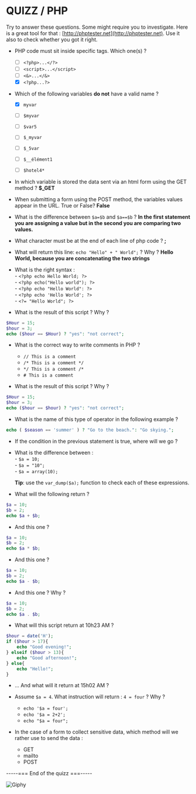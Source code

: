 # QUIZZ / PHP

Try to answer these questions. Some might require you to investigate. Here is a great tool for that : [http://phptester.net](http://phptester.net). Use it also to check whether you got it right. 

- PHP code must sit inside specific tags. Which one(s) ?
	- [ ]  `<?php>...</?>`  
	- [ ]  `<script>...</script> ` 
	- [ ] `<&>...</&> ` 
	- [x] `<?php...?>`

- Which of the following variables **do not** have a valid name ?   
	- [x] `myvar`
	- [ ] `$myvar`
	- [ ] `$var5`
	- [ ] `$_myvar`
	- [ ] `$_5var`
	- [ ] `$__élément1`
	- [ ] `$hotel4*`


- In which variable is stored the data sent via an html form using the GET method ? 
 **$_GET**
- When submitting a form using the POST method, the variables values appear in the URL. True or False? **False**
- What is the difference between `$a=$b` and `$a==$b` ? **In the first statement you are assigning a value but in the second you are comparing two values.**
- What character must be at the end of each line of php code ? **;**
- What will return this line: `echo "Hello" + " World";` ? Why ? **Hello World, because you are concatenating the two strings**
- What is the right syntax :  
 		- `<?php echo Hello World; ?>`  
		- `<?php echo("Hello world"); ?>`  
		- `<?php echo "Hello World": ?>`  
		- `<?php echo 'Hello World'; ?>`  
		- `<?= "Hello World"; ?>` 
 
- What is the result of this script ? Why ?

```php  
$Hour = 15;
$hour = 3;
echo ($hour == $Hour) ? "yes": "not correct";
```

- What is the correct way to write comments in PHP ?
	- `// This is a comment `
	- `/* This is a comment */ `  
	- `*/ This is a comment /* `  
	- `# This is a comment`  

- What is the result of this script ? Why ?

```php  
$Hour = 15;
$hour = 3;
echo ($hour == $hour) ? "yes": "not correct";
```

-  What is the name of this type of operator in the following example ?

```php  
echo ( $season == 'summer' ) ? "Go to the beach.": "Go skying.";
```
- If the condition in the previous statement is true, where will we go ?

- What is the difference between :  
		- `$a = 10;`  
		- `$a = "10";`  
		- `$a = array(10); `   

	**Tip**: use the `var_dump($a);` function to check each of these expressions.

- What will the following return ?

```php  
$a = 10;  
$b = 2;  
echo $a + $b;  
```

- And this one ? 

```php  
$a = 10;  
$b = 2;  
echo $a * $b;  
```

- And this one ? 

```php  
$a = 10;  
$b = 2;  
echo $a - $b;  
```

- And this one ? Why ?

```php  
$a = 10;  
$b = 2;  
echo $a . $b;  
```

- What will this script return at 10h23 AM ?

```php  
$hour = date('H');
if ($hour > 17){
	echo "Good evening!";
} elseif ($hour > 13){
	echo "Good afternoon!";
} else{
	echo "Hello!";
}
```

- ... And what will it return at 15h02 AM ?
- Assume `$a = 4`. What instruction will return : `4 = four` ? Why ?

	- `echo '$a = four';`
	- `echo '$a = 2+2';`
	- `echo "$a = four";`

- In the case of a form to collect sensitive data, which method will we rather use to send the data :  
	- GET
	- mailto
	- POST

 -----=== End of the quizz ===-----

![Giphy](http://media0.giphy.com/media/ByJey854EnFZe/giphy.gif)